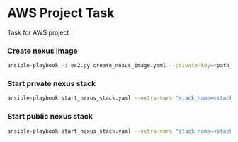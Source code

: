 # AWS Project Task

Task for AWS project

### Create nexus image

```bash
ansible-playbook -i ec2.py create_nexus_image.yaml --private-key=<path_to_key> --extra-vars "ami_id=<base_image(e.g ami-cfdafaaa)> aws_region=us-east-2 aws_zone=us-east-2a key_name=<keyname> (ec2_tag_Name=<sometags>)"
```

### Start private nexus stack
```bash
ansible-playbook start_nexus_stack.yaml --extra-vars "stack_name=<stack_name> aws_region=us-east-2"
```
### Start public nexus stack

```bash
ansible-playbook start_nexus_stack.yaml --extra-vars "stack_name=<stack_name> aws_region=us-east-2 private=false"
```